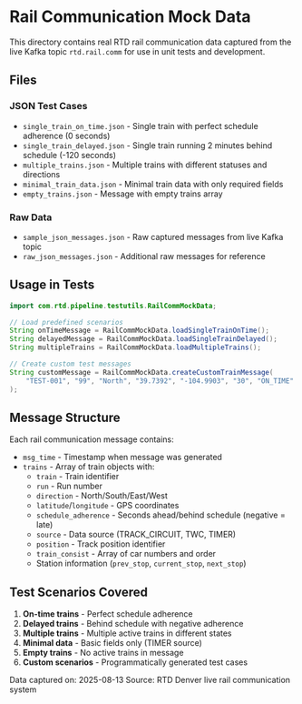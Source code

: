 # Rail Communication Mock Data

This directory contains real RTD rail communication data captured from the live Kafka topic `rtd.rail.comm` for use in unit tests and development.

## Files

### JSON Test Cases
- `single_train_on_time.json` - Single train with perfect schedule adherence (0 seconds)
- `single_train_delayed.json` - Single train running 2 minutes behind schedule (-120 seconds)
- `multiple_trains.json` - Multiple trains with different statuses and directions
- `minimal_train_data.json` - Minimal train data with only required fields
- `empty_trains.json` - Message with empty trains array

### Raw Data
- `sample_json_messages.json` - Raw captured messages from live Kafka topic
- `raw_json_messages.json` - Additional raw messages for reference

## Usage in Tests

```java
import com.rtd.pipeline.testutils.RailCommMockData;

// Load predefined scenarios
String onTimeMessage = RailCommMockData.loadSingleTrainOnTime();
String delayedMessage = RailCommMockData.loadSingleTrainDelayed();
String multipleTrains = RailCommMockData.loadMultipleTrains();

// Create custom test messages
String customMessage = RailCommMockData.createCustomTrainMessage(
    "TEST-001", "99", "North", "39.7392", "-104.9903", "30", "ON_TIME"
);
```

## Message Structure

Each rail communication message contains:
- `msg_time` - Timestamp when message was generated
- `trains` - Array of train objects with:
  - `train` - Train identifier
  - `run` - Run number
  - `direction` - North/South/East/West
  - `latitude`/`longitude` - GPS coordinates
  - `schedule_adherence` - Seconds ahead/behind schedule (negative = late)
  - `source` - Data source (TRACK_CIRCUIT, TWC, TIMER)
  - `position` - Track position identifier
  - `train_consist` - Array of car numbers and order
  - Station information (`prev_stop`, `current_stop`, `next_stop`)

## Test Scenarios Covered

1. **On-time trains** - Perfect schedule adherence
2. **Delayed trains** - Behind schedule with negative adherence
3. **Multiple trains** - Multiple active trains in different states
4. **Minimal data** - Basic fields only (TIMER source)
5. **Empty trains** - No active trains in message
6. **Custom scenarios** - Programmatically generated test cases

Data captured on: 2025-08-13
Source: RTD Denver live rail communication system